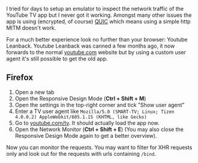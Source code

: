 ---
---

I tried for days to setup an emulator to inspect the network traffic of the YouTube TV app but I never got it working.
Amongst many other issues the app is using (encrypted, of course) [QUIC](https://en.wikipedia.org/wiki/QUIC) which means using a simple http MITM doesn't work.

For a much better experience look no further than your browser: Youtube Leanback.
Youtube Leanback was canned a few months ago, it now forwards to the normal [youtube.com](https://youtube.com) website but by using a custom user agent it's still possible to get the old app.


## Firefox

1. Open a new tab
2. Open the Responsive Design Mode (**Ctrl + Shift + M**)
3. Open the settings in the top-right corner and tick "Show user agent" 
4. Enter a TV user agent like `Mozilla/5.0 (SMART-TV; Linux; Tizen 4.0.0.2) AppleWebkit/605.1.15 (KHTML, like Gecko)`
5. Go to [youtube.com/tv](https://youtube.com/tv). It should actually load the app now.
6. Open the Network Monitor (**Ctrl + Shift + E**)
(You may also close the Responsive Design Mode again to get a better overview).

Now you can monitor the requests.
You may want to filter for XHR requests only and look out for the requests with urls containing `/bind`.